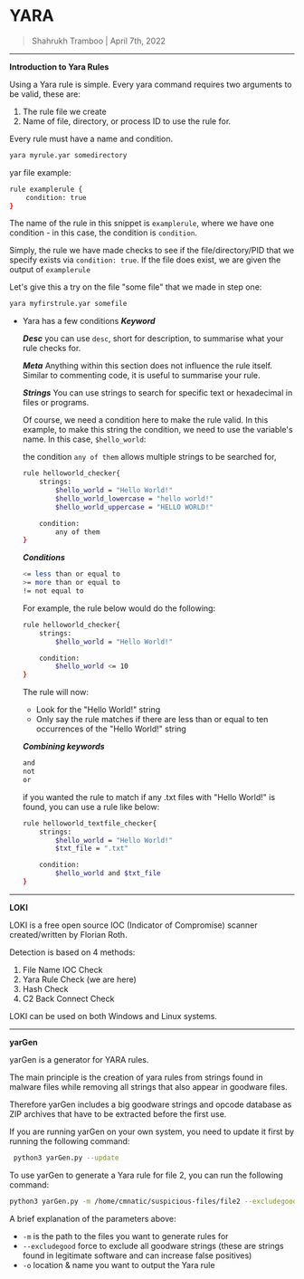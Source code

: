 # YARA

> Shahrukh Tramboo | April 7th, 2022

--------------------------------------

**Introduction to Yara Rules**

Using a Yara rule is simple. Every yara command requires two arguments to be valid, these are:
1) The rule file we create
2) Name of file, directory, or process ID to use the rule for.

Every rule must have a name and condition.

```bash
yara myrule.yar somedirectory
```

yar file example:
```bash
rule examplerule {
	condition: true
}
```

The name of the rule in this snippet is `examplerule`, where we have one condition - in this case, the condition is `condition`.

Simply, the rule we have made checks to see if the file/directory/PID that we specify exists via `condition: true`. If the file does exist, we are given the output of `examplerule`

Let's give this a try on the file "some file" that we made in step one:
```bash
yara myfirstrule.yar somefile
```

-	Yara has a few conditions
	***Keyword***



	***Desc***
	you can use `desc`, short for description, to summarise what your rule checks for.


	***Meta***
	Anything within this section does not influence the rule itself. Similar to commenting code, it is useful to summarise your rule.



	***Strings***
	You can use strings to search for specific text or hexadecimal in files or programs.

	Of course, we need a condition here to make the rule valid. In this example, to make this string the condition, we need to use the variable's name. 
	In this case, `$hello_world`:


	the condition `any of them` allows multiple strings to be searched for,

	```bash
	rule helloworld_checker{
		strings:
			$hello_world = "Hello World!"
			$hello_world_lowercase = "hello world!"
			$hello_world_uppercase = "HELLO WORLD!"

		condition:
			any of them
	}
	```




	***Conditions***
	```bash
	<= less than or equal to
	>= more than or equal to
	!= not equal to
	```

	For example, the rule below would do the following:

	```bash
	rule helloworld_checker{
		strings:
			$hello_world = "Hello World!"

		condition:
			$hello_world <= 10
	}
	```

	The rule will now:
	- Look for the "Hello World!" string
	- Only say the rule matches if there are less than or equal to ten occurrences of the "Hello World!" string



	***Combining keywords***

	```bash
	and
	not
	or
	```

	if you wanted the rule to match if any .txt files with "Hello World!" is found, you can use a rule like below:

	```bash
	rule helloworld_textfile_checker{
		strings:
			$hello_world = "Hello World!"
			$txt_file = ".txt"

		condition:
			$hello_world and $txt_file
	}
	```

-------------------------------------------------------------

**LOKI**

LOKI is a free open source IOC (Indicator of Compromise) scanner created/written by Florian Roth.

Detection is based on 4 methods:

1.	File Name IOC Check
2.	Yara Rule Check (we are here)
3.	Hash Check
4.	C2 Back Connect Check


LOKI can be used on both Windows and Linux systems.

-----------------------------------------------------------------

**yarGen**

yarGen is a generator for YARA rules.

The main principle is the creation of yara rules from strings found in malware files while removing all strings that also appear in goodware files.

Therefore yarGen includes a big goodware strings and opcode database as ZIP archives that have to be extracted before the first use.

 If you are running yarGen on your own system, you need to update it first by running the following command: 
```bash
 python3 yarGen.py --update
```

To use yarGen to generate a Yara rule for file 2, you can run the following command:

```bash
python3 yarGen.py -m /home/cmnatic/suspicious-files/file2 --excludegood -o /home/cmnatic/suspicious-files/file2.yar
```

A brief explanation of the parameters above:

-	`-m` is the path to the files you want to generate rules for
-	`--excludegood` force to exclude all goodware strings (these are strings found in legitimate software and can increase false positives)
-	`-o` location & name you want to output the Yara rule

